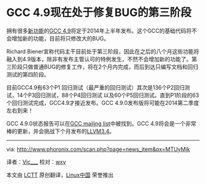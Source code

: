 GCC 4.9现在处于修复BUG的第三阶段
================================================================================

拥有很多[新功能][2]的[GCC 4.9][1]将定于2014年上半年发布。这个GCC的基础代码将不会增加新的功能，目前将只修改大的BUG。

Richard Biener宣称代码主干目前处于第三阶段，因此在之后的八个月这些功能将融入到4.9版本，除非有发布主管认可的特例发生，不然不会增加新的功能了。第三阶段只做普通BUG的修复工作，将在2个月内完成，而后到达只编写文档和回归测试的第四阶段。

目前GCC4.9有63个P1 回归测试（最严重的回归测试）其次是136个P2回归测试，14个P3回归测试，88个P4回归测试 以及60个P5回归测试。直到P1阶段的63个回归测试完成，GCC4.9才接近发布。GCC 4.9.0发布版将可能在2014第二季度左右到来！

GCC 4.9.0状态报告可以在[GCC mailing list][3]中被找到。GCC 4.9将会是一个非常棒的更新，并会挑战下个月发布的[LLVM3.4][4]。

--------------------------------------------------------------------------------

via: http://www.phoronix.com/scan.php?page=news_item&px=MTUyMjk

译者：[Vic___](http://blog.csdn.net/Vic___) 校对：[wxy](https://github.com/wxy)

本文由 [LCTT](https://github.com/LCTT/TranslateProject) 原创翻译，[Linux中国](http://linux.cn/) 荣誉推出

[1]:http://www.phoronix.com/scan.php?page=search&q=GCC+4.9
[2]:http://www.phoronix.com/scan.php?page=news_item&px=MTUxNzQ
[3]:http://gcc.gnu.org/ml/gcc/2013-11/msg00435.html
[4]:http://www.phoronix.com/scan.php?page=search&q=LLVM+3.4
